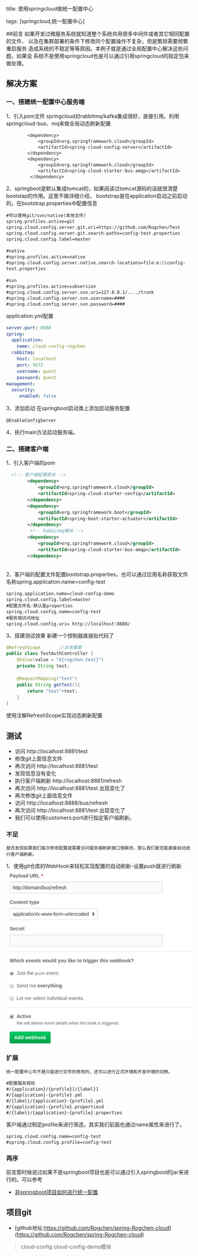title: 使用springcloud做统一配置中心

tags: [springcloud,统一配置中心]

##前言
    如果开发过微服务系统就知道整个系统共用很多中间件或者其它相同配置的文件、 
    以及在集群部署的条件下修改同个配置操作不复杂，但是繁琐需要频繁重启服务
    造成系统的不稳定等等原因。本例子就是通过全局配置中心解决这些问题。如果说
    系统不是使用springcloud也是可以通过引用springcloud的指定包来做处理。
    
## 解决方案    
### 一、搭建统一配置中心服务端

1、引入pom文件
springcloud对rabbitmq/kafka集成很好，直接引用。利用springcloud-bus、mq来做全局动态刷新配置
``` 
        <dependency>
			<groupId>org.springframework.cloud</groupId>
			<artifactId>spring-cloud-config-server</artifactId>
		</dependency>
		<dependency>
            <groupId>org.springframework.cloud</groupId>
            <artifactId>spring-cloud-starter-bus-amqp</artifactId>
         </dependency>
```
<!--more-->
2、springboot是默认集成tomcat的，如果阅读过tomcat源码的话就很清楚bootstap的作用。这里不做详细介绍，
    bootstrap是在application启动之前启动的。在bootstrap.properties中配置信息
``` bootstrap.properties
#可以使用git/svn/native(本地文件)
spring.profiles.active=git
spring.cloud.config.server.git.uri=https://github.com/Rogchen/Test
spring.cloud.config.server.git.search-paths=config-test.properties
spring.cloud.config.label=master

#native
#spring.profiles.active=native
#spring.cloud.config.server.native.search-locations=file:e:\\config-test.properties

#svn
#spring.profiles.active=subversion
#spring.cloud.config.server.svn.uri=127.0.0.1/..../trunk
#spring.cloud.config.server.svn.username=####
#spring.cloud.config.server.svn.password=####
```
application.yml配置
``` application.yml
server.port: 8888
spring:
  application:
    name: cloud-config-rogchen
  rabbitmq:
    host: localhost
    port: 5672
    username: guest
    password: guest
management:
  security:
     enabled: false
```
3、添加启动
在springboot启动类上添加启动服务配置

` @EnableConfigServer `

4、执行main方法启动服务端。
### 二、搭建客户端
1、引入客户端的pom
```pom.xml
  <!-- 客户端配置模块 -->
        <dependency>
            <groupId>org.springframework.cloud</groupId>
            <artifactId>spring-cloud-starter-config</artifactId>
        </dependency>
        <dependency>
            <groupId>org.springframework.boot</groupId>
            <artifactId>spring-boot-starter-actuator</artifactId>
        </dependency>
         <!-- Rabbitmq模块 -->
        <dependency>
            <groupId>org.springframework.cloud</groupId>
            <artifactId>spring-cloud-starter-bus-amqp</artifactId>
        </dependency>
    
```

2、客户端的配置文件配置bootstrap.properties，也可以通过应用名称获取文件名称spring.application.name=config-test
```bootstrap.properties
spring.application.name=cloud-config-demo
spring.cloud.config.label=master
#配置文件名-默认是properties
spring.cloud.config.name=config-test
#服务端访问地址
spring.cloud.config.uri= http://localhost:8888/
```
3、搭建测试效果
新建一个控制器直接贴代码了
```TestAuthController.java
@RefreshScope       //非常重要
public class TestAuthController {
    @Value(value = "${rogchen.test}")
    private String test;

    @RequestMapping("test")
    public String getTest(){
        return "test"+test;
    }
}
```
使用注解RefreshScope实现动态刷新配置

## 测试
* 访问 http://localhost:8881/test
* 修改git上面信息文件
* 再次访问 http://localhost:8881/test
* 发现信息没有变化
* 执行客户端刷新 http://localhost:8881/refresh
* 再次访问 http://localhost:8881/test 出现变化了
* 再次修改git上面信息文件
* 访问 http://localhost:8888/bus/refresh
* 再次访问 http://localhost:8881/test 出现变化了
* 我们可以使用customers:port进行指定客户端刷新。

### 不足
    是否发现如果我们每次修改配置就需要访问服务端刷新接口很麻烦，那么我们是否能直接自动进行客户端刷新。
1、使用git仓库的WebHook来轻松实现配置的自动刷新-设置push就进行刷新
![webhook](https://raw.githubusercontent.com/Rogchen/rogchen-picture/master/blog-img/other/cloud-config-webhook.png)

### 扩展
    统一配置中心可不是只能进行文件的修改的，还可以进行正式环境和开发环境的切换。
 ```配置服务规则
 #配置服务规则
 #/{application}/{profile}[/{label}]
 #/{application}-{profile}.yml
 #/{label}/{application}-{profile}.yml
 #/{application}-{profile}.propertiesd
 #/{label}/{application}-{profile}.properties
```
客户端通过制定profile来进行筛选，其实我们前面也通过name属性来进行了。
```$xslt
spring.cloud.config.name=config-test
#spring.cloud.config.profile=config-test
```

### 再序
前言那时候说过如果不是springboot项目也是可以通过引入springboot的jar来进行的。可以参考
* [非springboot项目如何进行统一配置](https://ke.qq.com/webcourse/index.html#cid=131889&term_id=100147308&taid=2289896173732657&vid=h1421882od3)

## 项目git

* [github地址:https://github.com/Rogchen/spring-Rogchen-cloud](https://github.com/Rogchen/spring-Rogchen-cloud)
> cloud-config cloud-config-demo模块

